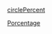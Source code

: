 [circlePercent](https://fouadgharib.github.io/circlePercent/)

[Porcentage](https://fouadgharib.github.io/reposity01/)
